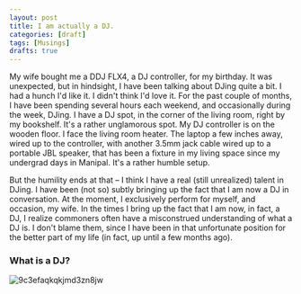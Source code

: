 ```yaml
---
layout: post
title: I am actually a DJ.
categories: [draft]
tags: [Musings]
drafts: true
---
```




My wife bought me a DDJ FLX4, a DJ controller, for my birthday. It was unexpected, but in hindsight, I have been talking about DJing quite a bit. I had a hunch I'd like it. I didn't think I'd love it. For the past couple of months, I have been spending several hours each weekend, and occasionally during the week, DJing. I have a DJ spot, in the corner of the living room, right by my bookshelf. It's a rather unglamorous spot. My DJ controller is on the wooden floor. I face the living room heater. The laptop a few inches away, wired up to the controller, with another 3.5mm jack cable wired up to a portable JBL speaker, that has been a fixture in my living space since my undergrad days in Manipal. It's a rather humble setup. 

But the humility ends at that – I think I have a real (still unrealized) talent in DJing. I have been (not so) subtly bringing up the fact that I am now a DJ in conversation. At the moment, I exclusively perform for myself, and occasion, my wife.
In the times I bring up the fact that I am now, in fact, a DJ, I realize commoners often have a misconstrued understanding of what a DJ is. I don't blame them, since I have been in that unfortunate position for the better part of my life (in fact, up until a few months ago).

### What is a DJ?

![9c3efaqkqkjmd3zn8jw](https://github.com/user-attachments/assets/5b6f2665-6359-4699-a6ab-df75625856fc)
